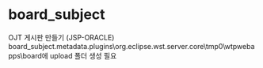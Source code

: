 # board_subject
 OJT 게시판 만들기 (JSP-ORACLE)
board_subject\.metadata\.plugins\org.eclipse.wst.server.core\tmp0\wtpwebapps\board에 upload 폴더 생성 필요
